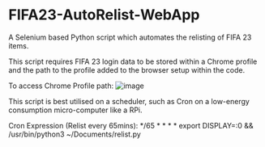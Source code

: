 # FIFA23-AutoRelist-WebApp
 A Selenium based Python script which automates the relisting of FIFA 23 items.
 
 This script requires FIFA 23 login data to be stored within a Chrome profile and the path to the profile added to the browser setup within the code.

 To access Chrome Profile path:
 ![image](https://github.com/EwanStewart/FIFA23-AutoRelist-WebApp/assets/80590593/fd7cb7b3-044d-4f57-b5aa-7d59a2f84053)

 This script is best utilised on a scheduler, such as Cron on a low-energy consumption micro-computer like a RPi.

 Cron Expression (Relist every 65mins):
 */65 * * * * export DISPLAY=:0 && /usr/bin/python3 ~/Documents/relist.py
 
 
 
 
